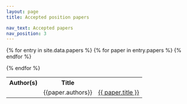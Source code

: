 ```yaml
---
layout: page
title: Accepted position papers

nav_text: Accepted papers
nav_position: 3
---
```


<table>
  <tr>
    <th>Author(s)</th>
    <th>Title</th>
  </tr>
  {% for entry in site.data.papers %}
  {% for paper in entry.papers %}
  <tr>
    <td></td>
    <td>{{paper.authors}}</td>
    <td><a href="{{ paper.pdf | absolute_url }}" title="View the PDF of {{ paper.title }}">{{ paper.title }}</a></td>
  </tr>
   {% endfor %}

{% endfor %}
</table>